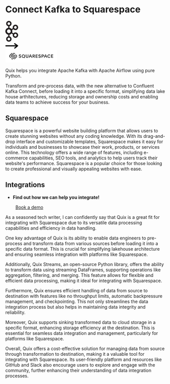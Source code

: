 # Connect Kafka to Squarespace

<div class="connect-images cards blog-grid-card" markdown>
<div>
<img src="../images/kafka_logo.png" width="40px" />
</div>
<div>
<img src="../images/arrow.svg" width="40px" />
</div>
<div>
<img src="./images/squarespace_1.jpg" />
</div>
</div>

Quix helps you integrate Apache Kafka with Apache Airflow using pure Python.

Transform and pre-process data, with the new alternative to Confluent Kafka Connect, before loading it into a specific format, simplifying data lake house arthitectures, reducing storage and ownership costs and enabling data teams to achieve success for your business.

## Squarespace

Squarespace is a powerful website building platform that allows users to create stunning websites without any coding knowledge. With its drag-and-drop interface and customizable templates, Squarespace makes it easy for individuals and businesses to showcase their work, products, or services online. This technology offers a wide range of features, including e-commerce capabilities, SEO tools, and analytics to help users track their website's performance. Squarespace is a popular choice for those looking to create professional and visually appealing websites with ease.

## Integrations

<div class="grid cards" markdown>

- __Find out how we can help you integrate!__

    <a class="md-button md-button--primary" href="https://share.hsforms.com/1iW0TmZzKQMChk0lxd_tGiw4yjw2?__hstc=175542013.2303933fbd746c0ac86d9ccbe9bc9100.1728383268831.1729603416735.1729620918855.31&__hssc=175542013.1.1729620918855&__hsfp=2132701734" target="_blank" style="margin:.5rem;">Book a demo</a>

</div>


As a seasoned tech writer, I can confidently say that Quix is a great fit for integrating with Squarespace due to its versatile data processing capabilities and efficiency in data handling. 

One key advantage of Quix is its ability to enable data engineers to pre-process and transform data from various sources before loading it into a specific data format. This is crucial for simplifying lakehouse architecture and ensuring seamless integration with platforms like Squarespace.

Additionally, Quix Streams, an open-source Python library, offers the ability to transform data using streaming DataFrames, supporting operations like aggregation, filtering, and merging. This feature allows for flexible and efficient data processing, making it ideal for integrating with Squarespace.

Furthermore, Quix ensures efficient handling of data from source to destination with features like no throughput limits, automatic backpressure management, and checkpointing. This not only streamlines the data integration process but also helps in maintaining data integrity and reliability.

Moreover, Quix supports sinking transformed data to cloud storage in a specific format, enhancing storage efficiency at the destination. This is essential for seamless data integration and management, particularly for platforms like Squarespace.

Overall, Quix offers a cost-effective solution for managing data from source through transformation to destination, making it a valuable tool for integrating with Squarespace. Its user-friendly platform and resources like GitHub and Slack also encourage users to explore and engage with the community, further enhancing their understanding of data integration processes.


